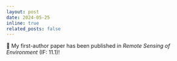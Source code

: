```yaml
---
layout: post
date: 2024-05-25
inline: true
related_posts: false
---
```

📢 My first-author paper has been published in *Remote Sensing of Environment* (IF: 11.1)!
